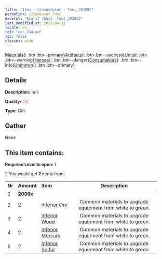 ```yaml
---
title: "Item - Consumables - Tool_303002"
permalink: /Items/con_744/
excerpt: "Era of Chaos  Tool_303002"
last_modified_at: 2021-04-11
locale: en
ref: "con_744.md"
toc: false
classes: wide
---
```

 [Materials](/Items/){: .btn .btn--primary}[Artifacts](/Items/Artifacts/){: .btn .btn--success}[Units](/Items/Units/){: .btn .btn--warning}[Heroes](/Items/Heroes/){: .btn .btn--danger}[Consumables](/Items/Consumables/){: .btn .btn--info}[Unknown](/Items/Unknown/){: .btn .btn--primary}

## Details
 **Description:** null

 **Quality:** <span style="color: #DA70D6">OK</span>

 **Type:** Gift

## Gather

  None

## This item contains:

 **Required Level to open:** 1

 2 You would get **2** items  from:

  | Nr | Amount |     Item    | Description |
  |:---|:-------|:------------|:-----------:|
  | 1 |  **2000x** | <i class="fas fa-coins"/> |  | 
  | 2 | 2 | [Inferior Ore](/Items/mat_1/) | Common materials to upgrade equipment from white to green. | 
  | 3 | 2 | [Inferior Wood](/Items/mat_1/) | Common materials to upgrade equipment from white to green. | 
  | 4 | 2 | [Inferior Mercury](/Items/mat_2/) | Common materials to upgrade equipment from white to green. | 
  | 5 | 2 | [Inferior Sulfur](/Items/mat_3/) | Common materials to upgrade equipment from white to green. | 
